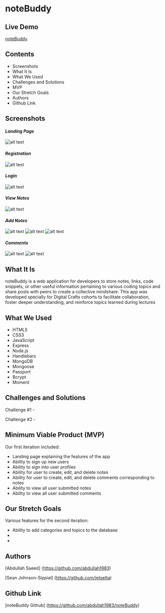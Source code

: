 # noteBuddy

## Live Demo
[noteBuddy](https://blooming-inlet-99573.herokuapp.com/)

## Contents
  * Screenshots
  * What It Is
  * What We Used
  * Challenges and Solutions
  * MVP
  * Our Stretch Goals
  * Authors
  * Github Link

## Screenshots

#### _**Landing Page**_

![alt text](https://github.com/abdullah1983/notebuddy/blob/master/public/img/1.%20NB_Landing.png?raw=true)

#### _**Registration**_

![alt text](https://github.com/abdullah1983/notebuddy/blob/master/public/img/2.%20NB_Registration.png?raw=true)

#### _**Login**_

![alt text](https://github.com/abdullah1983/notebuddy/blob/master/public/img/3.%20NB_Login.png?raw=true)

#### _**View Notes**_

![alt text](https://github.com/abdullah1983/notebuddy/blob/master/public/img/4.%20NB_Notes.png?raw=true)

#### _**Add Notes**_
![alt text](https://github.com/abdullah1983/notebuddy/blob/master/public/img/5.%20NB_Add%20Note.png?raw=true)
![alt text](https://github.com/abdullah1983/notebuddy/blob/master/public/img/6.%20NB_Add%20Note%202.png?raw=true)
![alt text](https://github.com/abdullah1983/notebuddy/blob/master/public/img/7.%20NB_Add%20Note%203.png?raw=true)

#### _**Comments**_

![alt text](https://github.com/abdullah1983/notebuddy/blob/master/public/img/8.%20NB_Add%20Comment.png?raw=true) 
![alt text](https://github.com/abdullah1983/notebuddy/blob/master/public/img/9.%20NB_Edit%20Comment.png?raw=true)

## What It Is
noteBuddy is a web application for developers to store notes, links, code snippets, or other useful information pertaining to various coding topics and share posts with peers to create a collective mindshare. This app was developed specially for Digital Crafts cohorts to facilitate collaboration, foster deeper understanding, and reinforce topics learned during lectures

## What We Used
  * HTML5
  * CSS3
  * JavaScript
  * Express
  * Node.js 
  * Handlebars
  * MongoDB 
  * Mongoose 
  * Passport
  * Bcrypt
  * Moment
  
## Challenges and Solutions

Challenge #1 -



Challenge #2 -



## Minimum Viable Product (MVP)

Our first iteration included:

  * Landing page explaining the features of the app
  * Ability to sign up new users
  * Ability to sign into user profiles
  * Ability for user to create, edit, and delete notes 
  * Ability for user to create, edit, and delete comments corresponding to notes
  * Ability to view all user submitted notes 
  * Ability to view all user submitted comments
  
## Our Stretch Goals

Various features for the second iteration:

  * Ability to add categories and topics to the database
  *
  * 
 
## Authors

   [Abdullah Saeed] (https://github.com/abdullah1983)
   
   [Sean Johnson-Sippial] (https://github.com/jetsetta) 

## Github Link

[noteBuddy Github] (https://github.com/abdullah1983/noteBuddy)
